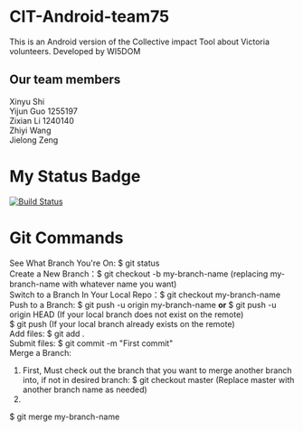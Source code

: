 # CIT-Android-team75
This is an Android version of the Collective impact Tool about Victoria volunteers. Developed by WI5DOM

## Our team members
Xinyu Shi   
Yijun Guo     1255197  
Zixian Li     1240140  
Zhiyi Wang  
Jielong Zeng  

# My Status Badge
[![Build Status](https://dev.azure.com/CIT-team75/CIT-Android-team75/_apis/build/status%2FIsabelllle.CIT-Android-team75?branchName=main)](https://dev.azure.com/CIT-team75/CIT-Android-team75/_build/latest?definitionId=1&branchName=main)

# Git Commands
See What Branch You're On: $ git status  
Create a New Branch：$ git checkout -b my-branch-name (replacing my-branch-name with whatever name you want)  
Switch to a Branch In Your Local Repo：$ git checkout my-branch-name  
Push to a Branch: $ git push -u origin my-branch-name **or** $ git push -u origin HEAD (If your local branch does not exist on the remote)  
                  $ git push (If your local branch already exists on the remote)  
Add files: $ git add .  
Submit files: $ git commit -m "First commit"  
Merge a Branch: 
1. First, Must check out the branch that you want to merge another branch into, if not in desired branch: $ git checkout master (Replace master with another branch name as needed)
2. 
$ git merge my-branch-name
